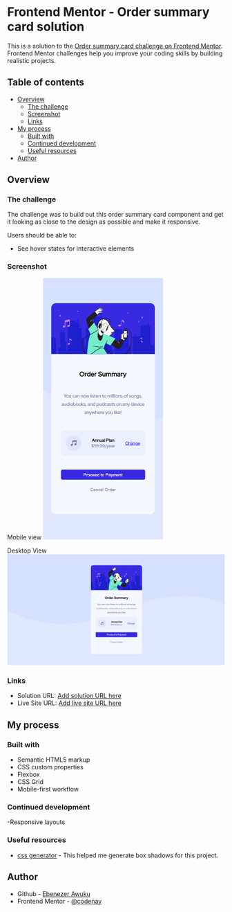 # Frontend Mentor - Order summary card solution

This is a solution to the [Order summary card challenge on Frontend Mentor](https://www.frontendmentor.io/challenges/order-summary-component-QlPmajDUj). Frontend Mentor challenges help you improve your coding skills by building realistic projects.

## Table of contents

- [Overview](#overview)
  - [The challenge](#the-challenge)
  - [Screenshot](#screenshot)
  - [Links](#links)
- [My process](#my-process)
  - [Built with](#built-with)
  - [Continued development](#continued-development)
  - [Useful resources](#useful-resources)
- [Author](#author)

## Overview

### The challenge

The challenge was to build out this order summary card component and get it looking as close to the design as possible and make it responsive.

Users should be able to:

- See hover states for interactive elements

### Screenshot

Mobile view
![](.//design/mb.png)

Desktop View
![](.//design/dk.png)

### Links

- Solution URL: [Add solution URL here](https://github.com/codenay/order-summary-component-main.git)
- Live Site URL: [Add live site URL here](https://codenay.github.io/order-summary-component-main/)

## My process

### Built with

- Semantic HTML5 markup
- CSS custom properties
- Flexbox
- CSS Grid
- Mobile-first workflow

### Continued development

-Responsive layouts

### Useful resources

- [css generator](https://cssgenerator.org/box-shadow-css-generator.html) - This helped me generate box shadows for this project.

## Author

- Github - [Ebenezer Awuku](https://github.com/codenay)
- Frontend Mentor - [@codenay](https://www.frontendmentor.io/profile/codenay)

